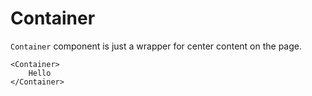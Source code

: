 # Container

`Container` component is just a wrapper for center content on the page. 

```svelte
<Container>
    Hello
</Container>
```